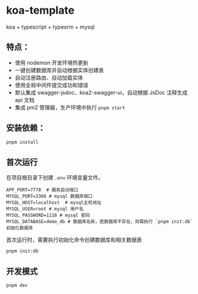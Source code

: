 # koa-template

koa + typescript + typeorm + mysql

## 特点：

- 使用 nodemon 开发环境热更新
- 一键创建数据库并自动根据实体创建表
- 自动注册路由、自动加载实体
- 使用全局中间件提交成功和错误
- 默认集成 swagger-jsdoc、koa2-swagger-ui，自动根据 JsDoc 注释生成 api 文档
- 集成 pm2 管理器，生产环境中执行 `pnpm start`

## 安装依赖：

```sh
pnpm install
```

## 首次运行

在项目根目录下创建 `.env` 环境变量文件。

```
APP_PORT=7778  # 服务启动端口
MYSQL_PORT=3306 # mysql 数据库端口
MYSQL_HOST=localhost  # mysql主机地址
MYSQL_USER=root # mysql 用户名
MYSQL_PASSWORD=1118 # mysql 密码
MYSQL_DATABASE=demo_db # 数据库名称，若数据库不存在，则需执行 `pnpm init:db` 初始化数据库

```

首次运行时，需要执行初始化命令创建数据库和相关数据表

```sh
pnpm init:db
```

## 开发模式

```sh
pnpm dev
```
